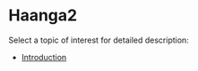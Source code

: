 Haanga2
=======

Select a topic of interest for detailed description:
* [Introduction](https://github.com/crodas/Haanga2/doc/intro.md)
